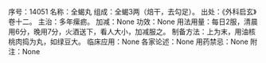 序号：14051
名称：全蝎丸
组成：全蝎3两（焙干，去勾足）。
出处：《外科启玄》卷十二。
主治：多年瘰疬。
加减：None
功效：None
用法用量：每日2服，清晨用6分，晚用7分，火酒送下，看人大小，加减服之。
制备方法：上为末，用油核桃肉捣为丸，如绿豆大。
临床应用：None
各家论述：None
用药禁忌：None
附注：None
